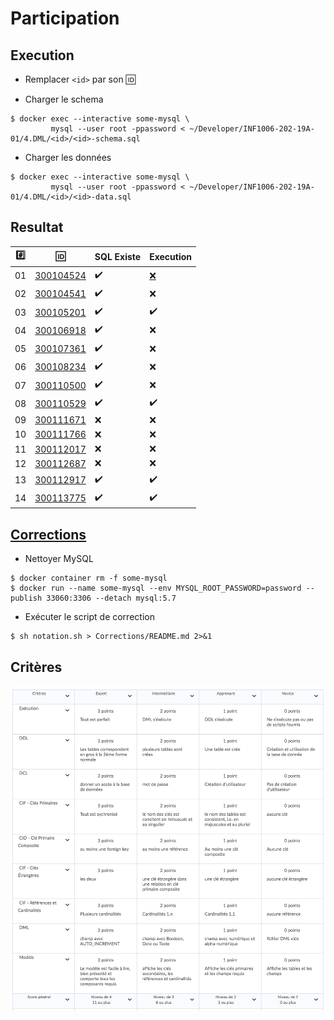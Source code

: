 # Participation

## Execution

* Remplacer `<id>` par son :id:

* Charger le schema

```
$ docker exec --interactive some-mysql \
         mysql --user root -ppassword < ~/Developer/INF1006-202-19A-01/4.DML/<id>/<id>-schema.sql
```

* Charger les données

```
$ docker exec --interactive some-mysql \
         mysql --user root -ppassword < ~/Developer/INF1006-202-19A-01/4.DML/<id>/<id>-data.sql
```

## Resultat


|:hash:| :id:                   | SQL Existe         | Execution          |
|------|------------------------|--------------------|--------------------|
| 01   | [300104524](300104524) | :heavy_check_mark: | [:x:](Corrections#etudiant-300104524) |
| 02   | [300104541](300104541) | :heavy_check_mark: | :x:                |
| 03   | [300105201](300105201) | :heavy_check_mark: | :heavy_check_mark: |
| 04   | [300106918](300106918) | :heavy_check_mark: | :x:                                 |
| 05   | [300107361](300107361) | :heavy_check_mark: | :x:                                 |
| 06   | [300108234](300108234) | :heavy_check_mark: | :x:                                 |
| 07   | [300110500](300110500) | :heavy_check_mark: | :x:                                 |
| 08   | [300110529](300110529) | :heavy_check_mark: | :heavy_check_mark:                  |
| 09   | [300111671](300111671) | :x:                | :x:                                 |
| 10   | [300111766](300111766) | :x:                | :x:                                 |
| 11   | [300112017](300112017) | :x:                | :x:                                 |
| 12   | [300112687](300112687) | :x:                | :x:                                 |
| 13   | [300112917](300112917) | :heavy_check_mark: | :heavy_check_mark:                  |
| 14   | [300113775](300113775) | :heavy_check_mark: | :heavy_check_mark:                  |


## [Corrections](Corrections)

* Nettoyer MySQL

```
$ docker container rm -f some-mysql
$ docker run --name some-mysql --env MYSQL_ROOT_PASSWORD=password --publish 33060:3306 --detach mysql:5.7
```

* Exécuter le script de correction

```
$ sh notation.sh > Corrections/README.md 2>&1
```

## Critères

![image](images/Criteres.png)
